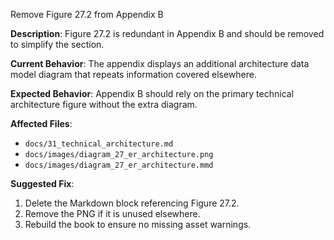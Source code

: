Remove Figure 27.2 from Appendix B

**Description**: Figure 27.2 is redundant in Appendix B and should be removed to simplify the section.

**Current Behavior**: The appendix displays an additional architecture data model diagram that repeats information covered elsewhere.

**Expected Behavior**: Appendix B should rely on the primary technical architecture figure without the extra diagram.

**Affected Files**:
- `docs/31_technical_architecture.md`
- `docs/images/diagram_27_er_architecture.png`
- `docs/images/diagram_27_er_architecture.mmd`

**Suggested Fix**:
1. Delete the Markdown block referencing Figure 27.2.
2. Remove the PNG if it is unused elsewhere.
3. Rebuild the book to ensure no missing asset warnings.
